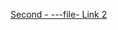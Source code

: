 <!--
 - SPDX-FileCopyrightText: 2022 Serokell <https://serokell.io>
 -
 - SPDX-License-Identifier: MPL-2.0
 -->

<!-- xrefcheck: ignore all -->
<!-- xrefcheck: no duplication check in file -->

[  Second - ---file-  ](./second-file.md)
[   Link 2](./second-file.md)

